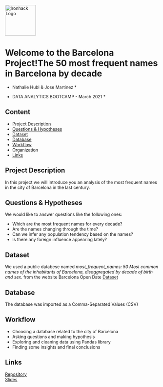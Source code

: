 <img src="https://bit.ly/2VnXWr2" alt="Ironhack Logo" width="100"/>

# Welcome to the Barcelona Project!The 50 most frequent names in Barcelona by decade
* Nathalie Hubl & Jose Martinez *

* DATA ANALYTICS BOOTCAMP - March 2021 *

## Content
- [Project Description](#project-description)
- [Questions & Hypotheses](#questions-hypotheses)
- [Dataset](#dataset)
- [Database](#database)
- [Workflow](#workflow)
- [Organization](#organization)
- [Links](#links)


## Project Description
In this project we will introduce you an analysis of the most frequent names in the city of Barcelona in the last century.


## Questions & Hypotheses
We would like to answer questions like the following ones:
- Which are the most frequent names for every decade?
- Are the names changing through the time?
- Can we infer any population tendency based on the names?
- Is there any foreign influence appearing lately?


## Dataset
We used a public databese named *most_frequent_names: 50 Most common names of the inhabitants of Barcelona, disaggregated by decade of birth and sex.* from the website Barcelona Open Date [Dataset](https://opendata-ajuntament.barcelona.cat/data/en/organization/demografia)

## Database
The database was imported as a Comma-Separated Values (CSV)

## Workflow
- Choosing a database related to the city of Barcelona
- Asking questions and making hypothesis
- Exploring and cleaning data using Pandas library
- Finding some insights and final conclusions

## Links

[Repository](https://github.com/JoseMtnz/Project-Week-2-Barcelona)  
[Slides](https://www.canva.com/design/DAEabAC4BFg/88ThwOD9WgcA52SttA_IxQ/view?utm_content=DAEabAC4BFg&utm_campaign=designshare&utm_medium=link&utm_source=sharebutton)  

